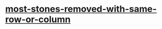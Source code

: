 # [most-stones-removed-with-same-row-or-column](https://leetcode-cn.com/problems/most-stones-removed-with-same-row-or-column)
